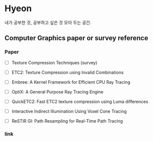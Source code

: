 # Hyeon    
내가 공부한 것, 공부하고 싶은 것 모아 두는 공간.   

## Computer Graphics paper or survey reference 
### Paper 
- [ ] Texture Compression Techniques (survey)
- [ ] ETC2: Texture Compression using Invalid Combinations
- [ ] Embree: A Kernel Framework for Efficient CPU Ray Tracing 
- [ ] OptiX: A General Purpose Ray Tracing Engine
- [ ] QuickETC2: Fast ETC2 texture compression using Luma differences
- [ ] Interactive Indirect Illumination Using Voxel Cone Tracing
- [ ] ReSTIR GI: Path Resampling for Real-Time Path Tracing


### link
